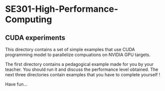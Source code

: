 # SE301-High-Performance-Computing
 
## CUDA experiments

This directory contains a set of simple examples that use CUDA programming model to parallelize compuations on NVIDIA GPU targets.

The first directory contains a pedagogical example made for you by your teacher. You should run it and discuss the performance level obtained. The next three directories contain examples that you have to complete yourself !

Have fun...
